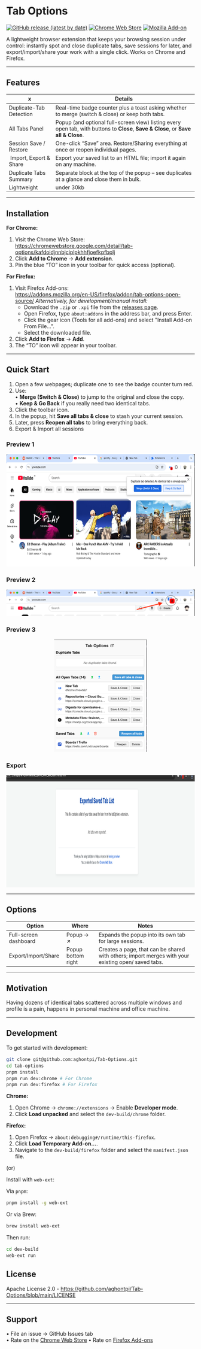 # Tab Options

[![GitHub release (latest by date)](https://img.shields.io/github/v/release/aghontpi/Tab-Options?style=for-the-badge)](../../releases)
[![Chrome Web Store](https://img.shields.io/chrome-web-store/v/kafdoidjnnbjciplpkhhfjoefkpfbplj?color=4285F4&label=Chrome%20Web%20Store&logo=googlechrome&style=for-the-badge)](https://chromewebstore.google.com/detail/tab-options/kafdoidjnnbjciplpkhhfjoefkpfbplj)
[![Mozilla Add-on](https://img.shields.io/amo/v/tab-options-open-source?color=ff7139&label=Firefox%20Add-ons&logo=firefoxbrowser&style=for-the-badge)](https://addons.mozilla.org/en-US/firefox/addon/tab-options-open-source/)

A lightweight browser extension that keeps your browsing session under control: instantly spot and close duplicate tabs, save sessions for later, and export/import/share your work with a single click. Works on Chrome and Firefox.

---

## Features

|            x             | Details                                                                                                                             |
| ------------------------ | ----------------------------------------------------------------------------------------------------------------------------------- |
| Duplicate-Tab Detection  | Real-time badge counter plus a toast asking whether to merge (switch & close) or keep both tabs.                                    |
| All Tabs Panel           | Popup (and optional full-screen view) listing every open tab, with buttons to **Close**, **Save & Close**, or **Save all & Close**. |
| Session Save / Restore   | One-click “Save” area. Restore/Sharing everything at once or reopen individual pages.                                               |
| ️ Import, Export & Share  | Export your saved list to an HTML file; import it again on any machine.                                                             |
| Duplicate Tabs Summary   | Separate block at the top of the popup – see duplicates at a glance and close them in bulk.                                         |
| Lightweight              | under 30kb                                                                                                                          |

---

## Installation

**For Chrome:**

1. Visit the Chrome Web Store:  
   https://chromewebstore.google.com/detail/tab-options/kafdoidjnnbjciplpkhhfjoefkpfbplj
2. Click **Add to Chrome** → **Add extension**.
3. Pin the blue “TO” icon in your toolbar for quick access (optional).

**For Firefox:**

1. Visit Firefox Add-ons:  
   https://addons.mozilla.org/en-US/firefox/addon/tab-options-open-source/
   *Alternatively, for development/manual install:*
     * Download the `.zip` or `.xpi` file from the [releases page](../../releases).
     * Open Firefox, type `about:addons` in the address bar, and press Enter.
     * Click the gear icon (Tools for all add-ons) and select "Install Add-on From File...".
     * Select the downloaded file.
2. Click **Add to Firefox** → **Add**.
3. The “TO” icon will appear in your toolbar.

---

## Quick Start

1. Open a few webpages; duplicate one to see the badge counter turn red.
2. Use:  
   • **Merge (Switch & Close)** to jump to the original and close the copy.  
   • **Keep & Go Back** if you really need two identical tabs.
3. Click the toolbar icon.
4. In the popup, hit **Save all tabs & close** to stash your current session.
5. Later, press **Reopen all tabs** to bring everything back.
6. Export & Import all sessions

### Preview 1

<p align="center">
  <img src="src/demo/preview1.png" height="300" alt="Preview 1">
</p>

### Preview 2

<p align="center">
  <img src="src/demo/preview2.png" height="auto" alt="Preview 2">
</p>

### Preview 3

<p align="center">
  <img src="src/demo/preview3.png" height="300" alt="Preview 3">
</p>

### Export

<p align="center">
  <img src="src/demo/export.png" height="300" alt="Export screen">
</p>

---

## Options

| Option                | Where              | Notes                                                                                              |
| --------------------- | ------------------ | -------------------------------------------------------------------------------------------------- |
| Full-screen dashboard | Popup → ↗          | Expands the popup into its own tab for large sessions.                                             |
| Export/Import/Share   | Popup bottom right | Creates a page, that can be shared with others; import merges with your existing open/ saved tabs. |

---

## Motivation

Having dozens of identical tabs scattered across multiple windows and profile is a pain, happens in personal machine and office machine.

---

## Development

To get started with development:

```bash
git clone git@github.com:aghontpi/Tab-Options.git
cd tab-options
pnpm install
pnpm run dev:chrome # For Chrome 
pnpm run dev:firefox # For Firefox
```

**Chrome:**

1.  Open Chrome → `chrome://extensions` → Enable **Developer mode**.
2.  Click **Load unpacked** and select the `dev-build/chrome` folder.

**Firefox:**

1.  Open Firefox → `about:debugging#/runtime/this-firefox`.
2.  Click **Load Temporary Add-on...**.
3.  Navigate to the `dev-build/firefox` folder and select the `manifest.json` file.

(or)

Install with `web-ext`:

Via `pnpm`:

```bash
pnpm install -g web-ext
```

Or via Brew:

```bash
brew install web-ext
```

Then run:

```bash
cd dev-build
web-ext run
```

## License

Apache License 2.0 - https://github.com/aghontpi/Tab-Options/blob/main/LICENSE

---

## Support

• File an issue → GitHub Issues tab  
• Rate on the [Chrome Web Store](https://chromewebstore.google.com/detail/tab-options/kafdoidjnnbjciplpkhhfjoefkpfbplj)
• Rate on [Firefox Add-ons](https://addons.mozilla.org/en-US/firefox/addon/tab-options-open-source/reviews/)
